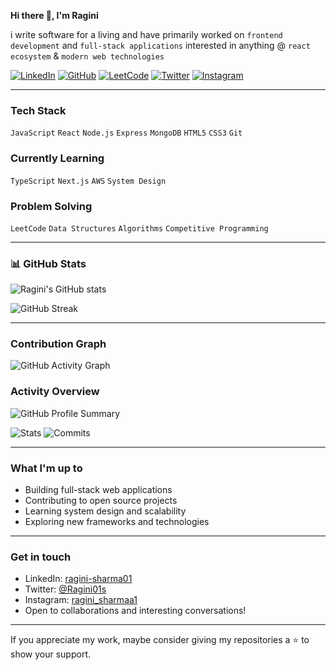 **Hi there 👋, I'm Ragini**

i write software for a living and have primarily worked on `frontend development` and `full-stack applications` interested in anything @ `react ecosystem` & `modern web technologies`

[![LinkedIn](https://img.shields.io/badge/LinkedIn-blue?logo=linkedin&logoColor=white)](https://www.linkedin.com/in/ragini-sharma01)
[![GitHub](https://img.shields.io/badge/GitHub-black?logo=github&logoColor=white)](https://github.com/RaginiSharma01)
[![LeetCode](https://img.shields.io/badge/LeetCode-orange?logo=leetcode&logoColor=white)](https://leetcode.com/u/raginiSharma01/)
[![Twitter](https://img.shields.io/badge/Twitter-blue?logo=twitter&logoColor=white)](https://x.com/Ragini01s)
[![Instagram](https://img.shields.io/badge/Instagram-purple?logo=instagram&logoColor=white)](https://www.instagram.com/ragini_sharmaa1/)

---

###  Tech Stack
`JavaScript` `React` `Node.js` `Express` `MongoDB` `HTML5` `CSS3` `Git`

###  Currently Learning
`TypeScript` `Next.js` `AWS` `System Design`

###  Problem Solving
`LeetCode` `Data Structures` `Algorithms` `Competitive Programming`

---

### 📊 GitHub Stats

![Ragini's GitHub stats](https://github-readme-stats.vercel.app/api?username=RaginiSharma01&show_icons=true&theme=minimal&hide_border=true)

![GitHub Streak](https://github-readme-streak-stats.herokuapp.com/?user=RaginiSharma01&theme=minimal&hide_border=true)

---

###  Contribution Graph

![GitHub Activity Graph](https://github-readme-activity-graph.vercel.app/graph?username=RaginiSharma01&theme=minimal&hide_border=true)

###  Activity Overview

![GitHub Profile Summary](https://github-profile-summary-cards.vercel.app/api/cards/profile-details?username=RaginiSharma01&theme=default)

![Stats](https://github-profile-summary-cards.vercel.app/api/cards/stats?username=RaginiSharma01&theme=default)
![Commits](https://github-profile-summary-cards.vercel.app/api/cards/productive-time?username=RaginiSharma01&theme=default&utcOffset=5.5)

---


###  What I'm up to
-  Building full-stack web applications
-  Contributing to open source projects  
-  Learning system design and scalability
-  Exploring new frameworks and technologies

---

###  Get in touch
- LinkedIn: [ragini-sharma01](https://www.linkedin.com/in/ragini-sharma01)
- Twitter: [@Ragini01s](https://x.com/Ragini01s)
- Instagram: [ragini_sharmaa1](https://www.instagram.com/ragini_sharmaa1/)
- Open to collaborations and interesting conversations!

---

If you appreciate my work, maybe consider giving my repositories a ⭐ to show your support.
